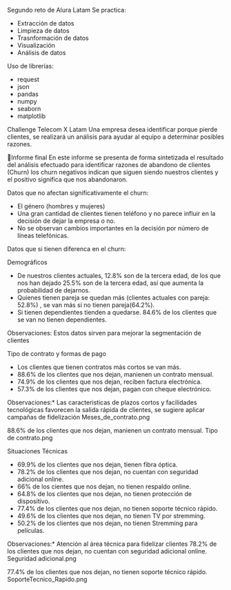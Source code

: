 Segundo reto de Alura Latam
Se practica:
- Extracción de datos
- Limpieza de datos
- Trasnformación de datos
- Visualización
- Análisis de datos

Uso de librerías:
- request
- json
- pandas
- numpy
- seaborn
- matplotlib

Challenge Telecom X Latam
Una empresa desea identificar porque pierde clientes, se realizará un análisis para ayudar al equipo a determinar posibles razones.

📄Informe final
En este informe se presenta de forma sintetizada el resultado del análisis efectuado para identificar razones de abandono de clientes (Churn) los churn negativos indican que siguen siendo nuestros clientes y el positivo significa que nos abandonaron.

Datos que no afectan significativamente el churn:
- El género (hombres y mujeres)
- Una gran cantidad de clientes tienen teléfono y no parece influir en la decisión de dejar la empresa o no.
- No se observan cambios importantes en la decisión por número de líneas telefónicas.

Datos que si tienen diferenca en el churn:

Demográficos
- De nuestros clientes actuales, 12.8% son de la tercera edad, de los que nos han dejado 25.5% son de la tercera edad, así que aumenta la probabilidad de dejarnos.
- Quienes tienen pareja se quedan más (clientes actuales con pareja: 52.8%) , se van más si no tienen pareja(64.2%).
- Si tienen dependientes tienden a quedarse. 84.6% de los clientes que se van no tienen dependientes.

Observaciones: Estos datos sirven para mejorar la segmentación de clientes

Tipo de contrato y formas de pago
- Los clientes que tienen contratos más cortos se van más.
- 88.6% de los clientes que nos dejan, manienen un contrato mensual.
- 74.9% de los clientes que nos dejan, reciben factura electrónica.
- 57.3% de los clientes que nos dejan, pagan con cheque electrónico.

Observaciones:* Las caracteristicas de plazos cortos y facilidades tecnológicas favorecen la salida rápida de clientes, se sugiere aplicar campañas de fidelización
Meses_de_contrato.png

88.6% de los clientes que nos dejan, manienen un contrato mensual.
Tipo de contrato.png

Situaciones Técnicas
- 69.9% de los clientes que nos dejan, tienen fibra óptica.
- 78.2% de los clientes que nos dejan, no cuentan con seguridad adicional online.
- 66% de los cientes que nos dejan, no tienen respaldo online.
- 64.8% de los clientes que nos dejan, no tienen protección de dispositivo.
- 77.4% de los clientes que nos dejan, no tienen soporte técnico rápido.
- 49.6% de los clientes que nos dejan, no tienen TV por stremming.
- 50.2% de los clientes que nos dejan, no tienen Stremming para películas.

Observaciones:* Atención al área técnica para fidelizar clientes
78.2% de los clientes que nos dejan, no cuentan con seguridad adicional online.
Seguridad adicional.png

77.4% de los clientes que nos dejan, no tienen soporte técnico rápido.
SoporteTecnico_Rapido.png

